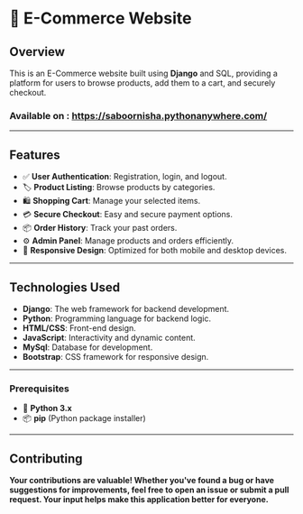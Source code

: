 # 🛒 E-Commerce Website

## Overview
This is an E-Commerce website built using **Django** and SQL, providing a platform for users to browse products, add them to a cart, and securely checkout. 

### Available on : https://saboornisha.pythonanywhere.com/
---

## Features
- ✅ **User Authentication**: Registration, login, and logout.
- 🏷️ **Product Listing**: Browse products by categories.
- 🛍️ **Shopping Cart**: Manage your selected items.
- 💳 **Secure Checkout**: Easy and secure payment options.
- 📦 **Order History**: Track your past orders.
- ⚙️ **Admin Panel**: Manage products and orders efficiently.
- 📱 **Responsive Design**: Optimized for both mobile and desktop devices.
---

## Technologies Used
- **Django**: The web framework for backend development.
- **Python**: Programming language for backend logic.
- **HTML/CSS**: Front-end design.
- **JavaScript**: Interactivity and dynamic content.
- **MySql**: Database for development.
- **Bootstrap**: CSS framework for responsive design.
---

### Prerequisites
- 🐍 **Python 3.x**
- 📦 **pip** (Python package installer)
---

## Contributing
**Your contributions are valuable! Whether you've found a bug or have suggestions for improvements, feel free to open an issue or submit a pull request. Your input helps make this application better for everyone.**
